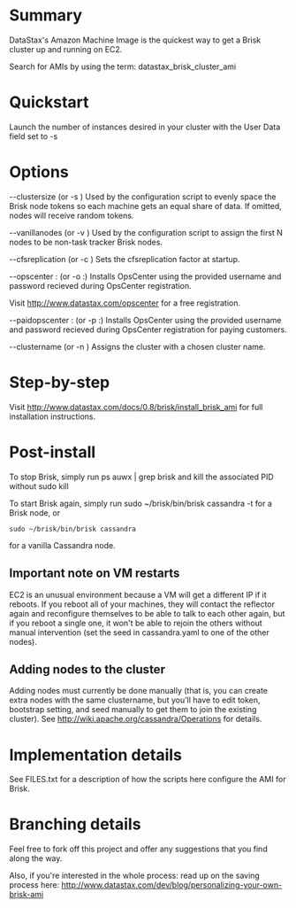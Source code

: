 Summary
=======
DataStax's Amazon Machine Image is the quickest way to get a Brisk
cluster up and running on EC2.

Search for AMIs by using the term: datastax_brisk_cluster_ami


Quickstart
==========

Launch the number of instances desired in your cluster with the User
Data field set to
    -s <number of instances being started>


Options
=======

--clustersize <size> (or -s <size>)
  Used by the configuration script to evenly space the Brisk node
  tokens so each machine gets an equal share of data.  If omitted,
  nodes will receive random tokens.

--vanillanodes <size> (or -v <size>)
  Used by the configuration script to assign the first N nodes to be
  non-task tracker Brisk nodes.

--cfsreplication <size> (or -c <size>)
  Sets the cfsreplication factor at startup.

--opscenter <user>:<pass> (or -o <user>:<pass>)
  Installs OpsCenter using the provided username and password recieved
  during OpsCenter registration.
  
  Visit http://www.datastax.com/opscenter for a free registration.

--paidopscenter <user>:<pass> (or -p <user>:<pass>)
  Installs OpsCenter using the provided username and password recieved
  during OpsCenter registration for paying customers.

--clustername <name> (or -n <name>)
  Assigns the cluster with a chosen cluster name.


Step-by-step
============

Visit http://www.datastax.com/docs/0.8/brisk/install_brisk_ami for
full installation instructions.


Post-install
============

To stop Brisk, simply run
    ps auwx | grep brisk
and kill the associated PID without
    sudo kill <PID>

To start Brisk again, simply run
    sudo ~/brisk/bin/brisk cassandra -t
for a Brisk node, or

    sudo ~/brisk/bin/brisk cassandra
for a vanilla Cassandra node.

Important note on VM restarts
-----------------------------

EC2 is an unusual environment because a VM will get a different IP if
it reboots.  If you reboot all of your machines, they will contact the
reflector again and reconfigure themselves to be able to talk to each
other again, but if you reboot a single one, it won't be able to rejoin
the others without manual intervention (set the seed in cassandra.yaml
to one of the other nodes).

Adding nodes to the cluster
---------------------------

Adding nodes must currently be done manually (that is, you can create
extra nodes with the same clustername, but you'll have to edit
token, bootstrap setting, and seed manually to get them to join
the existing cluster).  See http://wiki.apache.org/cassandra/Operations
for details.


Implementation details
======================

See FILES.txt for a description of how the scripts here configure the
AMI for Brisk.

Branching details
=================

Feel free to fork off this project and offer any suggestions that you
find along the way.

Also, if you're interested in the whole process: read up on the saving
process here:
http://www.datastax.com/dev/blog/personalizing-your-own-brisk-ami